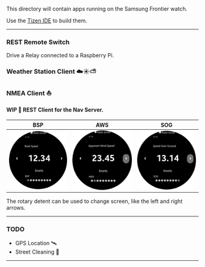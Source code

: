 This directory will contain apps running on the Samsung Frontier watch.

Use the [Tizen IDE](https://www.tizen.org/) to  build them.

-----------------------------------------------------------

### REST Remote Switch
Drive a Relay connected to a Raspberry Pi.

### Weather Station Client ☁️☀️⛅

### NMEA Client ⛵
#### WIP 🚧 REST Client for the Nav Server.

| BSP | AWS | SOG |
|:---:|:---:|:---:|
|![BSP](./docimg/BSP.png)|![AWS](./docimg/AWS.png)|![SOG](./docimg/SOG.png)|

The rotary detent can be used to change screen, like the left and right arrows.

---

### TODO
- GPS Location 🛰️
- Street Cleaning 🚗

---
